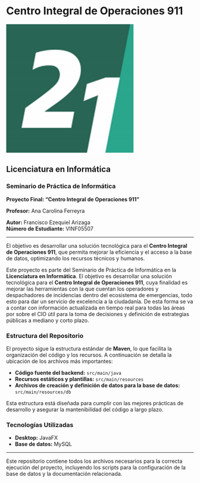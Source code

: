 # Centro Integral de Operaciones 911

![Universidad Logo](./src/main/resources/assets/logo.png)

## Licenciatura en Informática
### Seminario de Práctica de Informática
**Proyecto Final: “Centro Integral de Operaciones 911”**

**Profesor:** Ana Carolina Ferreyra  

**Autor:** Francisco Ezequiel Arizaga  
**Número de Estudiante:** VINF05507  

---

 El objetivo es desarrollar una solución tecnológica para el **Centro Integral de Operaciones 911**, que permita mejorar la eficiencia y el acceso a la base de datos, optimizando los recursos técnicos y humanos.

Este proyecto es parte del Seminario de Práctica de Informática en la **Licenciatura en Informática**. El objetivo es desarrollar una solución tecnológica para el **Centro Integral de Operaciones 911**, cuya finalidad es mejorar las herramientas con la que cuentan los operadores y despachadores de incidencias dentro del ecosistema de emergencias, todo esto para dar un servicio de excelencia a la ciudadanía. De esta forma se va a contar con información actualizada en tiempo real para todas las áreas por sobre el CIO útil para la toma de decisiones y definición de estrategias públicas a mediano y corto plazo.

### Estructura del Repositorio

El proyecto sigue la estructura estándar de **Maven**, lo que facilita la organización del código y los recursos. A continuación se detalla la ubicación de los archivos más importantes:

- **Código fuente del backend:** `src/main/java`
- **Recursos estáticos y plantillas:** `src/main/resources`
- **Archivos de creación y definición de datos para la base de datos:** `src/main/resources/db`

Esta estructura está diseñada para cumplir con las mejores prácticas de desarrollo y asegurar la mantenibilidad del código a largo plazo.

### Tecnologías Utilizadas

- **Desktop:** JavaFX
- **Base de datos:** MySQL

---

Este repositorio contiene todos los archivos necesarios para la correcta ejecución del proyecto, incluyendo los scripts para la configuración de la base de datos y la documentación relacionada.
